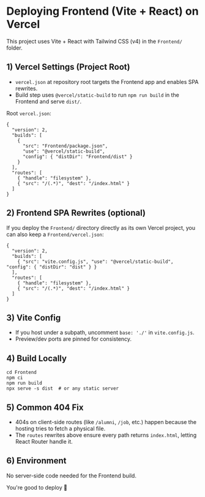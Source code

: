 # Deploying Frontend (Vite + React) on Vercel

This project uses Vite + React with Tailwind CSS (v4) in the `Frontend/` folder.

## 1) Vercel Settings (Project Root)
- `vercel.json` at repository root targets the Frontend app and enables SPA rewrites.
- Build step uses `@vercel/static-build` to run `npm run build` in the Frontend and serve `dist/`.

Root `vercel.json`:
```
{
  "version": 2,
  "builds": [
    {
      "src": "Frontend/package.json",
      "use": "@vercel/static-build",
      "config": { "distDir": "Frontend/dist" }
    }
  ],
  "routes": [
    { "handle": "filesystem" },
    { "src": "/(.*)", "dest": "/index.html" }
  ]
}
```

## 2) Frontend SPA Rewrites (optional)
If you deploy the `Frontend/` directory directly as its own Vercel project, you can also keep a `Frontend/vercel.json`:
```
{
  "version": 2,
  "builds": [
    { "src": "vite.config.js", "use": "@vercel/static-build", "config": { "distDir": "dist" } }
  ],
  "routes": [
    { "handle": "filesystem" },
    { "src": "/(.*)", "dest": "/index.html" }
  ]
}
```

## 3) Vite Config
- If you host under a subpath, uncomment `base: './'` in `vite.config.js`.
- Preview/dev ports are pinned for consistency.

## 4) Build Locally
```
cd Frontend
npm ci
npm run build
npx serve -s dist  # or any static server
```

## 5) Common 404 Fix
- 404s on client-side routes (like `/alumni`, `/job`, etc.) happen because the hosting tries to fetch a physical file.
- The `routes` rewrites above ensure every path returns `index.html`, letting React Router handle it.

## 6) Environment
No server-side code needed for the Frontend build.

You're good to deploy 🚀
